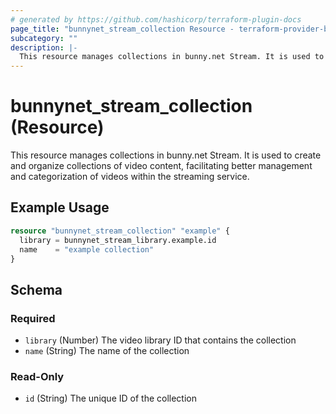 ```yaml
---
# generated by https://github.com/hashicorp/terraform-plugin-docs
page_title: "bunnynet_stream_collection Resource - terraform-provider-bunnynet"
subcategory: ""
description: |-
  This resource manages collections in bunny.net Stream. It is used to create and organize collections of video content, facilitating better management and categorization of videos within the streaming service.
---
```


# bunnynet_stream_collection (Resource)

This resource manages collections in bunny.net Stream. It is used to create and organize collections of video content, facilitating better management and categorization of videos within the streaming service.

## Example Usage

```terraform
resource "bunnynet_stream_collection" "example" {
  library = bunnynet_stream_library.example.id
  name    = "example collection"
}
```

<!-- schema generated by tfplugindocs -->
## Schema

### Required

- `library` (Number) The video library ID that contains the collection
- `name` (String) The name of the collection

### Read-Only

- `id` (String) The unique ID of the collection
